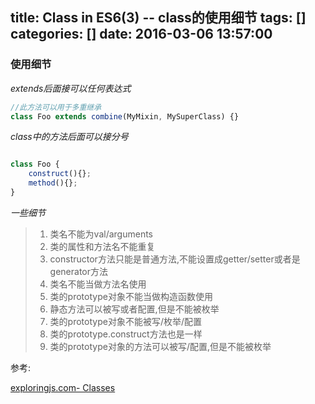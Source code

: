title: Class in ES6(3) -- class的使用细节
tags: []
categories: []
date: 2016-03-06 13:57:00
---
### 使用细节

*extends后面接可以任何表达式*

````javascript
//此方法可以用于多重继承
class Foo extends combine(MyMixin, MySuperClass) {}
````

*class中的方法后面可以接分号*
````javascript

class Foo {
    construct(){};
    method(){};
}
````

*一些细节*

>1. 类名不能为val/arguments
>2. 类的属性和方法名不能重复
>3. constructor方法只能是普通方法,不能设置成getter/setter或者是generator方法
>4. 类名不能当做方法名使用
>5. 类的prototype对象不能当做构造函数使用
>1. 静态方法可以被写或者配置,但是不能被枚举
>2. 类的prototype对象不能被写/枚举/配置
>3. 类的prototype.construct方法也是一样
>4. 类的prototype对象的方法可以被写/配置,但是不能被枚举


参考:

[exploringjs.com- Classes](http://exploringjs.com/es6/ch_classes.html)